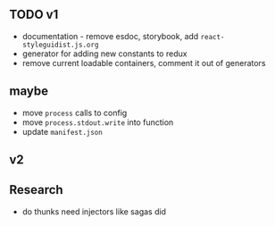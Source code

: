 ## TODO v1
* documentation - remove esdoc, storybook, add `react-styleguidist.js.org`
* generator for adding new constants to redux
* remove current loadable containers, comment it out of generators

## maybe
* move `process` calls to config
* move `process.stdout.write` into function
* update `manifest.json`

## v2

## Research
* do thunks need injectors like sagas did

